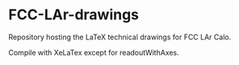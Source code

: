 # FCC-LAr-drawings
Repository hosting the LaTeX technical drawings for FCC LAr Calo.

Compile with XeLaTex except for readoutWithAxes.
